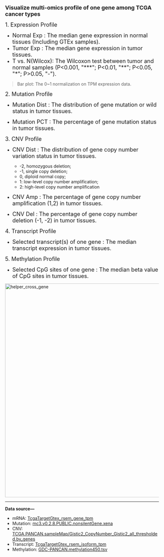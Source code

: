 <font size="4">**Visualize multi-omics profile of one gene among TCGA cancer types** </font>

<font size="4">1. Expression Profile</font>

- <font size="4">Normal Exp : The median gene expression in normal tissues (Including GTEx samples).</font>
- <font size="4">Tumor Exp :  The median gene expression in tumor tissues.</font>
- <font size="4">T vs. N(Wilcox): The Wilcoxon test between tumor and normal samples (P<0.001, "\*\*\*";  P<0.01, "\*\*";  P<0.05, "\*";  P>0.05, "-").</font>

> Bar plot: The 0~1 normalization on TPM expression data.



<font size="4">2. Mutation Profile</font>

- <font size="4">Mutation Dist :  The distribution of gene mutation or wild status in tumor tissues.</font>

- <font size="4">Mutation PCT :  The percentage of gene mutation status in tumor tissues.</font>



<font size="4">3. CNV Profile</font>

- <font size="4">CNV Dist : The distribution of gene copy number variation status in tumor tissues.</font>

  - -2, homozygous deletion; 
  - -1, single copy deletion; 
  - 0, diploid normal copy; 
  - 1: low-level copy number amplification;
  - 2: high-level copy number amplification


- <font size="4">CNV Amp : The percentage of gene copy number amplification (1,2) in tumor tissues.</font>
- <font size="4">CNV Del : The percentage of gene copy number deletion (-1, -2) in tumor tissues.</font>



<font size="4">4. Transcript Profile</font>

- <font size="4">Selected transcript(s) of one gene : The median transcript expression in tumor tissues.</font>



<font size="4">5. Methylation Profile</font>

- <font size="4">Selected CpG sites of one gene : The median  beta value  of CpG sites in tumor tissues.</font>



<img src="https://ucscxenashiny-1301043367.cos.ap-shanghai.myqcloud.com/Shiny-figures/helper_cross_gene.png" alt="helper_cross_gene"   width="700"/>



---

**Data source—**

- mRNA: [TcgaTargetGtex_rsem_gene_tpm](https://xenabrowser.net/datapages/?dataset=TcgaTargetGtex_rsem_gene_tpm&host=https://toil.xenahubs.net)
- Mutation: [mc3.v0.2.8.PUBLIC.nonsilentGene.xena](https://xenabrowser.net/datapages/?dataset=mc3.v0.2.8.PUBLIC.nonsilentGene.xena&host=https://pancanatlas.xenahubs.net)
- CNV: [TCGA.PANCAN.sampleMap/Gistic2_CopyNumber_Gistic2_all_thresholded.by_genes](https://xenabrowser.net/datapages/?dataset=TCGA.PANCAN.sampleMap/Gistic2_CopyNumber_Gistic2_all_thresholded.by_genes&host=https://tcga.xenahubs.net)
- Transcript: [TcgaTargetGtex_rsem_isoform_tpm](https://xenabrowser.net/datapages/?dataset=TcgaTargetGtex_rsem_isoform_tpm&host=https://toil.xenahubs.net)
- Methylation: [GDC-PANCAN.methylation450.tsv](https://xenabrowser.net/datapages/?dataset=GDC-PANCAN.methylation450.tsv&host=https://gdc.xenahubs.net)





